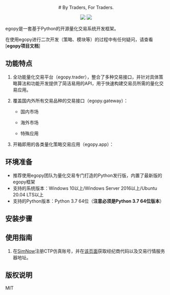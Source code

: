 ﻿<p align="center">
# By Traders, For Traders.
</p>

<p align="center">
    <img src ="https://img.shields.io/badge/platform-windows|linux|macos-yellow.svg"/>
    <img src ="https://img.shields.io/badge/python-3.7-blue.svg" />
</p>

egopy是一套基于Python的开源量化交易系统开发框架。

<p align="center">
</p>

在使用egopy进行二次开发（策略、模块等）的过程中有任何疑问，请查看[**egopy项目文档**]

## 功能特点

1. 全功能量化交易平台（egopy.trader），整合了多种交易接口，并针对具体策略算法和功能开发提供了简洁易用的API，用于快速构建交易员所需的量化交易应用。

2. 覆盖国内外所有交易品种的交易接口（egopy.gateway）：

    * 国内市场

    * 海外市场

    * 特殊应用

3. 开箱即用的各类量化策略交易应用（egopy.app）：

## 环境准备

* 推荐使用egopy团队为量化交易专门打造的Python发行版，内置了最新版的egopy框架
* 支持的系统版本：Windows 10以上/Windows Server 2016以上/Ubuntu 20.04 LTS以上
* 支持的Python版本：Python 3.7 64位（**注意必须是Python 3.7 64位版本**）

## 安装步骤

## 使用指南

1. 在[SimNow](http://www.simnow.com.cn/)注册CTP仿真账号，并在[该页面](http://www.simnow.com.cn/product.action)获取经纪商代码以及交易行情服务器地址。

## 版权说明

MIT
